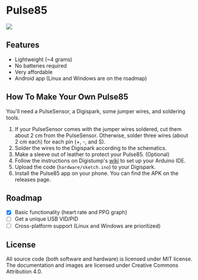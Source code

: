 # Pulse85
![](https://user-images.githubusercontent.com/40331046/133422289-e5d28d87-3777-4d0c-80c4-3bacbda1379d.png)

## Features
- Lightweight (~4 grams)
- No batteries required
- Very affordable
- Android app (Linux and Windows are on the roadmap)

## How To Make Your Own Pulse85
You'll need a PulseSensor, a Digispark, some jumper wires, and soldering tools.

1. If your PulseSensor comes with the jumper wires soldered, cut them about 2 cm from the PulseSensor. Otherwise, solder three wires (about 2 cm each) for each pin (+, -, and S).
2. Solder the wires to the Digispark according to the schematics.
3. Make a sleeve out of leather to protect your Pulse85. (Optional)
4. Follow the instructions on Digistump's [wiki](http://digistump.com/wiki/digispark/tutorials/connecting) to set up your Arduino IDE.
5. Upload the code (`hardware/sketch.ino`) to your Digispark.
6. Install the Pulse85 app on your phone. You can find the APK on the releases page.

## Roadmap
- [X] Basic functionality (heart rate and PPG graph)
- [ ] Get a unique USB VID/PID
- [ ] Cross-platform support (Linux and Windows are prioritized)

## License
All source code (both software and hardware) is licensed under MIT license. The documentation and images are licensed under Creative Commons Attribution 4.0.
